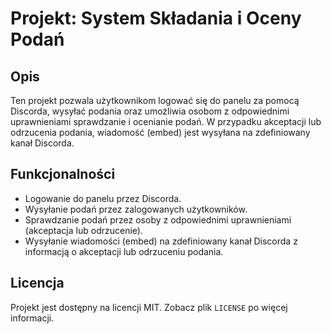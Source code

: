 # Projekt: System Składania i Oceny Podań

## Opis
Ten projekt pozwala użytkownikom logować się do panelu za pomocą Discorda, wysyłać podania oraz umożliwia osobom z odpowiednimi uprawnieniami sprawdzanie i ocenianie podań. W przypadku akceptacji lub odrzucenia podania, wiadomość (embed) jest wysyłana na zdefiniowany kanał Discorda.

## Funkcjonalności
- Logowanie do panelu przez Discorda.
- Wysyłanie podań przez zalogowanych użytkowników.
- Sprawdzanie podań przez osoby z odpowiednimi uprawnieniami (akceptacja lub odrzucenie).
- Wysyłanie wiadomości (embed) na zdefiniowany kanał Discorda z informacją o akceptacji lub odrzuceniu podania.

## Licencja
Projekt jest dostępny na licencji MIT. Zobacz plik `LICENSE` po więcej informacji.
